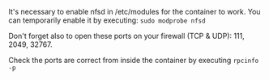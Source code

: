 It's necessary to enable nfsd in /etc/modules for the container to work. You can temporarily enable it by executing: `sudo modprobe nfsd`

Don't forget also to open these ports on your firewall (TCP & UDP): 111, 2049, 32767.

Check the ports are correct from inside the container by executing `rpcinfo -p`
